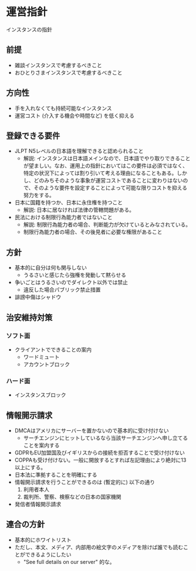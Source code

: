 # 運営指針
インスタンスの指針

## 前提
* 雑談インスタンスで考慮するべきこと
* おひとりさまインスタンスで考慮するべきこと

## 方向性
* 手を入れなくても持続可能なインスタンス
* 運営コスト (介入する機会や時間など) を低く抑える

## 登録できる要件
* JLPT N5レベルの日本語を理解できると認められること
  * 解説: インスタンスは日本語メインなので、日本語でやり取りできることが望ましい。なお、運用上の指針においてはこの要件は必須ではなく、特定の状況下によっては割り引いて考える理由になることもある。しかし、どのみちそのような事象が運営コストであることに変わりはないので、そのような要件を設定することによって可能な限りコストを抑える努力をする。
* 日本に国籍を持つか、日本に永住権を持つこと
  * 解説: 日本に居なければ法律の管轄問題がある。
* 民法における制限行為能力者ではないこと
  * 解説: 制限行為能力者の場合、判断能力が欠けているとみなされている。
  * 制限行為能力者の場合、その後見者に必要な権限があること

## 方針
* 基本的に自分は何も関与しない
  * うるさいと感じたら強権を発動して黙らせる
* 争いごとはうるさいのでダイレクト以外では禁止
  * 違反した場合パブリック禁止措置
* 誹謗中傷はシャドウ

## 治安維持対策
### ソフト面
* クライアントでできることの案内
  * ワードミュート
  * アカウントブロック

### ハード面
* インスタンスブロック

## 情報開示請求
* DMCAはアメリカにサーバーを置かないので基本的に受け付けない
  * サーチエンジンにヒットしているなら当該サーチエンジンへ申し立てることを案内する
* GDPRもEU加盟国及びイギリスからの接続を拒否することで受け付けない
* COPPAも受け付けない。一般に開放するとすれば左記理由により絶対に13以上にする。
* 日本法に準拠することを明確にする
* 情報開示請求を行うことができるのは (暫定的に) 以下の通り
  1. 利用者本人
  2. 裁判所、警察、検察などの日本の国家機関
* 発信者情報開示請求

## 連合の方針
* 基本的にホワイトリスト
* ただし、本文、メディア、内部用の絵文字のメディアを除けば誰でも読むことができるようにしたい
  * "See full details on our server" 的な。
